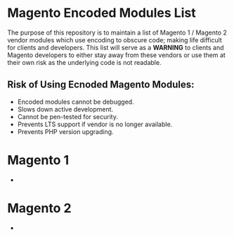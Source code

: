 # Magento Encoded Modules List
The purpose of this repository is to maintain a list of Magento 1 / Magento 2 vendor modules which use encoding to obscure code; making life difficult for clients and developers. This list will serve as a **WARNING** to clients and Magento developers to either stay away from these vendors or use them at their own risk as the underlying code is not readable.

## Risk of Using Ecnoded Magento Modules: 
* Encoded modules cannot be debugged.
* Slows down active development.
* Cannot be pen-tested for security.
* Prevents LTS support if vendor is no longer available.
* Prevents PHP version upgrading.

# Magento 1
*

# Magento 2
*

